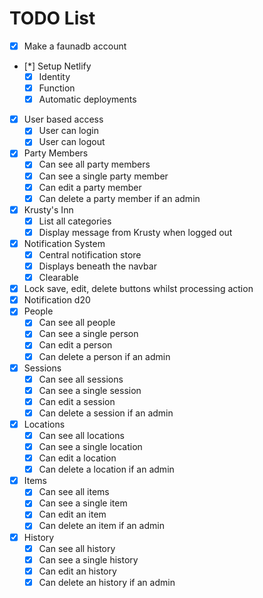 # TODO List

* [x] Make a faunadb account
* [*] Setup Netlify
  * [x] Identity
  * [x] Function
  * [x] Automatic deployments
* [x] User based access
  * [x] User can login
  * [x] User can logout
* [x] Party Members
  * [x] Can see all party members
  * [x] Can see a single party member
  * [x] Can edit a party member
  * [x] Can delete a party member if an admin
* [x] Krusty's Inn
  * [x] List all categories
  * [x] Display message from Krusty when logged out
* [x] Notification System
  * [x] Central notification store
  * [x] Displays beneath the navbar
  * [x] Clearable
* [x] Lock save, edit, delete buttons whilst processing action
* [x] Notification d20
* [x] People
  * [x] Can see all people
  * [x] Can see a single person
  * [x] Can edit a person
  * [x] Can delete a person if an admin
* [x] Sessions
  * [x] Can see all sessions
  * [x] Can see a single session
  * [x] Can edit a session
  * [x] Can delete a session if an admin
* [x] Locations
  * [x] Can see all locations
  * [x] Can see a single location
  * [x] Can edit a location
  * [x] Can delete a location if an admin
* [x] Items
  * [x] Can see all items
  * [x] Can see a single item
  * [x] Can edit an item
  * [x] Can delete an item if an admin
* [x] History
  * [x] Can see all history
  * [x] Can see a single history
  * [x] Can edit an history
  * [x] Can delete an history if an admin
